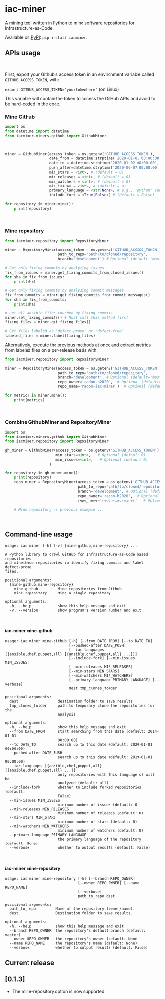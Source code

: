 # iac-miner
A mining tool written in Python to mine software repositories for Infrastructure-as-Code

Available on [PyPI](https://pypi.org/project/iacminer/): ```pip install iacminer```.


## APIs usage

<br>

First, export your Github's access token in an environment variable called ```GITHUB_ACCESS_TOKEN```, with:

```export GITHUB_ACCESS_TOKEN='yourtokenhere'``` (on Linux)

This variable will contain the token to access the GitHub APIs and avoid to be hard-coded in the code.


### Mine Github

```python
import os
from datetime import datetime
from iacminer.miners.github import GithubMiner

    
    
miner = GithubMiner(access_token = os.getenv('GITHUB_ACCESS_TOKEN'),
                    date_from = datetime.strptime('2020-01-01 00:00:00', '%Y-%m-%d %H:%M:%S'),
                    date_to = datetime.strptime('2020-01-02 00:00:00', '%Y-%m-%d %H:%M:%S'),
                    push_after=datetime.strptime('2020-06-07 00:00:00', '%Y-%m-%d %H:%M:%S'),
                    min_stars = <int>, # (default = 0)
                    min_releases = <int>, # (default = 0)
                    min_watchers = <int>, # (default = 0)
                    min_issues = <int>, # (default = 0)
                    primary_language = <str|None>, # e.g., 'python' (default = None)
                    include_fork = <True|False>) # (default = False)

for repository in miner.mine():
    print(repository)

```

<br>

### Mine repository

```python
from iacminer.repository import RepositoryMiner

miner = RepositoryMiner(access_token = os.getenv('GITHUB_ACCESS_TOKEN'),
                        path_to_repo='path/to/cloned/repository',
                        branch='development') # Optional (default 'master')

# Get only fixing commits by analyzing issues
fix_from_issues = miner.get_fixing_commits_from_closed_issues()
for sha in fix_from_issues:
    print(sha)

# Get only fixing commits by analyzing commit messages
fix_from_commits = miner.get_fixing_commits_from_commit_messages()
for sha in fix_from_commits:
    print(sha)

# Get all Ansible files touched by fixing commits
miner.set_fixing_commits() # Must call this method first
fixing_files = miner.get_fixing_files()

# Get files labeled as 'defect-prone' or 'defect-free'
labeled_files = miner.label(fixing_files)

```

Alternatively, execute the previous methods at once and extract metrics from labeled files on a per-release basis with:

```python
from iacminer.repository import RepositoryMiner

miner = RepositoryMiner(access_token = os.getenv('GITHUB_ACCESS_TOKEN'),
                        path_to_repo='path/to/cloned/repository',
                        branch='development', # Optional (default='master')
                        repo_owner='radon-h2020',  # Optional (default=None)
                        repo_name='radon-iac-miner')  # Optional (default=None)

for metrics in miner.mine():
    print(metrics)

```

<br>

### Combine GithubMiner and RepositoryMiner

```python
import os
from iacminer.miners.github import GithubMiner
from iacminer.repository import RepositoryMiner

gh_miner = GithubMiner(access_token = os.getenv('GITHUB_ACCESS_TOKEN'),
                       min_stars=<int>,   # Optional (default 0)
                       min_issues=<int>,   # Optional (default 0)
                    )

for repository in gh_miner.mine():
    print(repository)
    repo_miner = RepositoryMiner(access_token = os.getenv('GITHUB_ACCESS_TOKEN'),
                                 path_to_repo='path/to/cloned/repository',
                                 branch='development', # Optional (default='master')
                                 repo_owner='radon-h2020',  # Optional (default=None)
                                 repo_name='radon-iac-miner')  # Optional (default=None)
                                 
    # Mine repository as previous example ...
```



<br>

## Command-line usage

```
usage: iac-miner [-h] [-v] {mine-github,mine-repository} ...

A Python library to crawl GitHub for Infrastructure-as-Code based repositories
and minethose repositories to identify fixing commits and label defect-prone
files.

positional arguments:
  {mine-github,mine-repository}
    mine-github         Mine repositories from Github
    mine-repository     Mine a single repository

optional arguments:
  -h, --help            show this help message and exit
  -v, --version         show program's version number and exit
 ```

<br>

#### iac-miner mine-github

```
usage: iac-miner mine-github [-h] [--from DATE_FROM] [--to DATE_TO]
                             [--pushed-after DATE_PUSH]
                             [--iac-languages [{ansible,chef,puppet,all} [{ansible,chef,puppet,all} ...]]]
                             [--include-fork] [--min-issues MIN_ISSUES]
                             [--min-releases MIN_RELEASES]
                             [--min-stars MIN_STARS]
                             [--min-watchers MIN_WATCHERS]
                             [--primary-language PRIMARY_LANGUAGE] [--verbose]
                             dest tmp_clones_folder

positional arguments:
  dest                  destination folder to save results
  tmp_clones_folder     path to temporary clone the repositories for the
                        analysis

optional arguments:
  -h, --help            show this help message and exit
  --from DATE_FROM      start searching from this date (default: 2014-01-01
                        00:00:00)
  --to DATE_TO          search up to this date (default: 2020-01-01 00:00:00)
  --pushed-after DATE_PUSH
                        search up to this date (default: 2019-01-01 00:00:00)
  --iac-languages [{ansible,chef,puppet,all} [{ansible,chef,puppet,all} ...]]
                        only repositories with this language(s) will be
                        analyzed (default: all)
  --include-fork        whether to include forked repositories (default:
                        False)
  --min-issues MIN_ISSUES
                        minimum number of issues (default: 0)
  --min-releases MIN_RELEASES
                        minimum number of releases (default: 0)
  --min-stars MIN_STARS
                        minimum number of stars (default: 0)
  --min-watchers MIN_WATCHERS
                        minimum number of watchers (default: 0)
  --primary-language PRIMARY_LANGUAGE
                        the primary language of the repository (default: None)
  --verbose             whether to output results (default: False)
```

<br>

#### iac-miner mine-repository

```
usage: iac-miner mine-repository [-h] [--branch REPO_OWNER]
                                 [--owner REPO_OWNER] [--name REPO_NAME]
                                 [--verbose]
                                 path_to_repo dest

positional arguments:
  path_to_repo         Name of the repository (owner/name).
  dest                 Destination folder to save results.

optional arguments:
  -h, --help           show this help message and exit
  --branch REPO_OWNER  the repository's default branch (default: master)
  --owner REPO_OWNER   the repository's owner (default: None)
  --name REPO_NAME     the repository's name (default: None)
  --verbose            whether to output results (default: False)
```

## Current release
## [0.1.3]
- The mine-repository option is now supported
